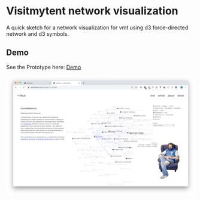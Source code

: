 # Visitmytent network visualization

A quick sketch for a network visualization for vmt using d3 force-directed network and d3 symbols.

## Demo

See the Prototype here: [Demo](https://alsino.github.io/vmt-network/)



![alt text](https://github.com/alsino/vmt-network/blob/master/assets/teaser/teaser.png)
